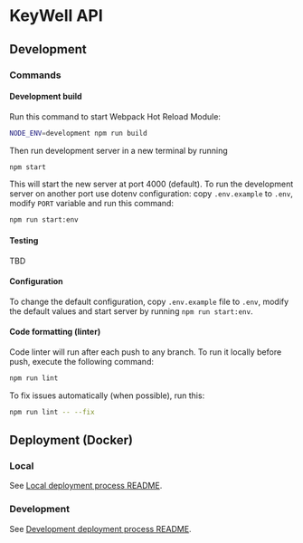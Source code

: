 # KeyWell API

## Development

### Commands

#### Development build

Run this command to start Webpack Hot Reload Module:

```bash
NODE_ENV=development npm run build
```

Then run development server in a new terminal by running

```bash
npm start
```

This will start the new server at port 4000 (default). To run the development server on another port use dotenv
configuration: copy `.env.example` to `.env`, modify `PORT` variable and run this command:

```bash
npm run start:env
```

#### Testing

TBD

#### Configuration

To change the default configuration, copy `.env.example` file to `.env`, modify the default values and start server by
running `npm run start:env`.

#### Code formatting (linter)

Code linter will run after each push to any branch. To run it locally before push, execute the following command:

```bash
npm run lint
```

To fix issues automatically (when possible), run this:

```bash
npm run lint -- --fix
```

## Deployment (Docker)

### Local

See [Local deployment process README](.dazlab/local/README.md).

### Development

See [Development deployment process README](.dazlab/development/README.md).
